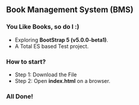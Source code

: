 ## Book Management System (BMS)
### You Like Books, so do I :)
- Exploring <b>BootStrap 5 (v5.0.0-beta1)</b>.
- A Total ES based Test project.

### How to start?
- Step 1: Download the File
- Step 2: Open <b>index.html</b> on a browser.

### All Done!
